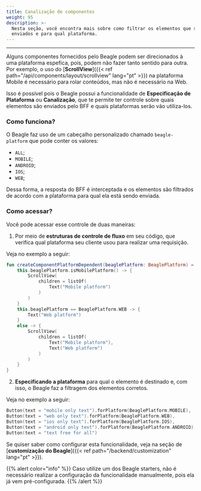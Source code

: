 ```yaml
---
title: Canalização de componentes
weight: 95
description: >-
  Nesta seção, você encontra mais sobre como filtrar os elementos que são
  enviados e para qual plataforma.
---
```


---

Alguns componentes fornecidos pelo Beagle podem ser direcionados à uma plataforma espefica, pois, podem não fazer tanto sentido para outra. Por exemplo, o uso do [**ScrollView**]({{< ref path="/api/components/layout/scrollview" lang="pt" >}}) na plataforma Mobile é necessário para rolar conteúdos, mas não é necessário na Web.

Isso é possível pois o Beagle possui a funcionalidade de **Especificação de Plataforma** ou **Canalização**, que te permite ter controle sobre quais elementos são enviados pelo BFF e quais plataformas serão vão utiliza-los.
### Como funciona?

O Beagle faz uso de um cabeçalho personalizado chamado `beagle-platform` que pode conter os valores:

- `ALL`;
- `MOBILE`;
- `ANDROID`;
- `IOS`;
- `WEB`;

Dessa forma, a resposta do BFF é interceptada e os elementos são filtrados de acordo com a plataforma para qual ela está sendo enviada.

### Como acessar?

Você pode acessar esse controle de duas maneiras:

1. Por meio de **estruturas de controle de fluxo** em seu código, que verifica qual plataforma seu cliente usou para realizar uma requisição.

Veja no exemplo a seguir:

```kotlin
fun createComponentPlatformDependent(beaglePlatform: BeaglePlatform) = when {
    this.beaglePlatform.isMobilePlatform() -> {
        ScrollView(
            children = listOf(
                Text("Mobile platform")
            )
        )
    }
    this.beaglePlatform == BeaglePlatform.WEB -> {
        Text("Web platform")
    }
    else -> {
        ScrollView(
            children = listOf(
                Text("Mobile platform"),
                Text("Web platform")
            )
        )
    }
}
```

2.  **Especificando a plataforma** para qual o elemento é destinado e, com isso, o Beagle faz a filtragem dos elementos corretos.

Veja no exemplo a seguir:

```kotlin
Button(text = "mobile only text").forPlatform(BeaglePlatform.MOBILE),
Button(text = "web only text").forPlatform(BeaglePlatform.WEB),
Button(text = "ios only text").forPlatform(BeaglePlatform.IOS),
Button(text = "android only text").forPlatform(BeaglePlatform.ANDROID),
Button(text = "text free for all")
```

Se quiser saber como configurar esta funcionalidade, veja na seção de [**customização do Beagle**]({{< ref path="/backend/customization" lang="pt" >}}).

{{% alert color="info" %}}
Caso utilize um dos Beagle starters, não é necessário realizar a configuração da funcionalidade manualmente, pois ela já vem pré-configurada.
{{% /alert %}}
